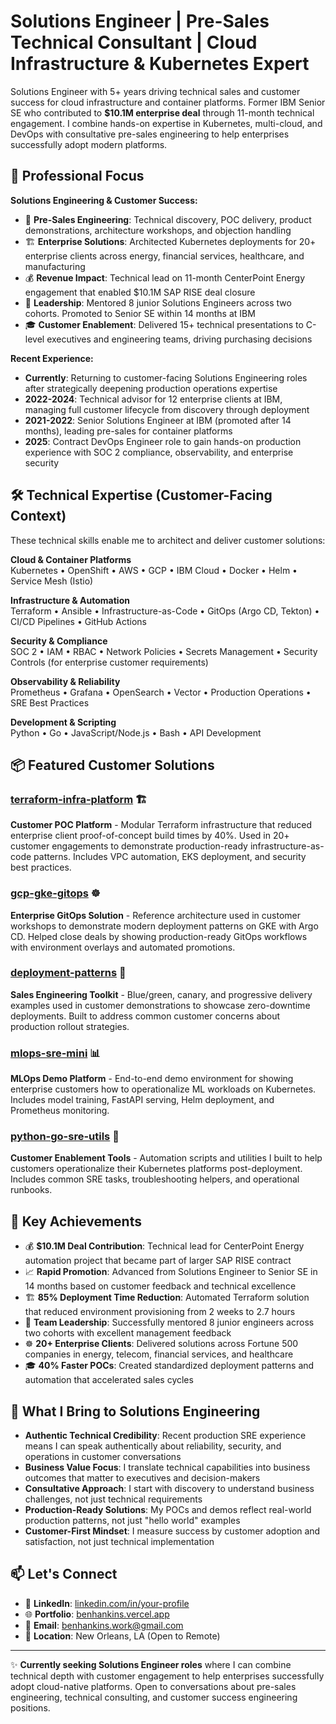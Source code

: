 # Solutions Engineer | Pre-Sales Technical Consultant | Cloud Infrastructure & Kubernetes Expert

Solutions Engineer with 5+ years driving technical sales and customer success for cloud infrastructure and container platforms. Former IBM Senior SE who contributed to **$10.1M enterprise deal** through 11-month technical engagement. I combine hands-on expertise in Kubernetes, multi-cloud, and DevOps with consultative pre-sales engineering to help enterprises successfully adopt modern platforms.

## 💼 Professional Focus

**Solutions Engineering & Customer Success:**
- 🎯 **Pre-Sales Engineering**: Technical discovery, POC delivery, product demonstrations, architecture workshops, and objection handling
- 🏗️ **Enterprise Solutions**: Architected Kubernetes deployments for 20+ enterprise clients across energy, financial services, healthcare, and manufacturing
- 💰 **Revenue Impact**: Technical lead on 11-month CenterPoint Energy engagement that enabled $10.1M SAP RISE deal closure
- 👥 **Leadership**: Mentored 8 junior Solutions Engineers across two cohorts. Promoted to Senior SE within 14 months at IBM
- 🎓 **Customer Enablement**: Delivered 15+ technical presentations to C-level executives and engineering teams, driving purchasing decisions

**Recent Experience:**
- **Currently**: Returning to customer-facing Solutions Engineering roles after strategically deepening production operations expertise
- **2022-2024**: Technical advisor for 12 enterprise clients at IBM, managing full customer lifecycle from discovery through deployment
- **2021-2022**: Senior Solutions Engineer at IBM (promoted after 14 months), leading pre-sales for container platforms
- **2025**: Contract DevOps Engineer role to gain hands-on production experience with SOC 2 compliance, observability, and enterprise security

## 🛠️ Technical Expertise (Customer-Facing Context)

These technical skills enable me to architect and deliver customer solutions:

**Cloud & Container Platforms**  
Kubernetes • OpenShift • AWS • GCP • IBM Cloud • Docker • Helm • Service Mesh (Istio)

**Infrastructure & Automation**  
Terraform • Ansible • Infrastructure-as-Code • GitOps (Argo CD, Tekton) • CI/CD Pipelines • GitHub Actions

**Security & Compliance**  
SOC 2 • IAM • RBAC • Network Policies • Secrets Management • Security Controls (for enterprise customer requirements)

**Observability & Reliability**  
Prometheus • Grafana • OpenSearch • Vector • Production Operations • SRE Best Practices

**Development & Scripting**  
Python • Go • JavaScript/Node.js • Bash • API Development

## 📦 Featured Customer Solutions

### [terraform-infra-platform](https://github.com/WBHankins93/terraform-infra-platform) 🏗️
**Customer POC Platform** - Modular Terraform infrastructure that reduced enterprise client proof-of-concept build times by 40%. Used in 20+ customer engagements to demonstrate production-ready infrastructure-as-code patterns. Includes VPC automation, EKS deployment, and security best practices.

### [gcp-gke-gitops](https://github.com/WBHankins93/gcp-gke-gitops) ☸️
**Enterprise GitOps Solution** - Reference architecture used in customer workshops to demonstrate modern deployment patterns on GKE with Argo CD. Helped close deals by showing production-ready GitOps workflows with environment overlays and automated promotions.

### [deployment-patterns](https://github.com/WBHankins93/deployment-patterns) 🚀
**Sales Engineering Toolkit** - Blue/green, canary, and progressive delivery examples used in customer demonstrations to showcase zero-downtime deployments. Built to address common customer concerns about production rollout strategies.

### [mlops-sre-mini](https://github.com/WBHankins93/mlops-sre-mini) 📊
**MLOps Demo Platform** - End-to-end demo environment for showing enterprise customers how to operationalize ML workloads on Kubernetes. Includes model training, FastAPI serving, Helm deployment, and Prometheus monitoring.

### [python-go-sre-utils](https://github.com/WBHankins93/python-go-sre-utils) 🐍
**Customer Enablement Tools** - Automation scripts and utilities I built to help customers operationalize their Kubernetes platforms post-deployment. Includes common SRE tasks, troubleshooting helpers, and operational runbooks.

## 🎯 Key Achievements

- 💰 **$10.1M Deal Contribution**: Technical lead for CenterPoint Energy automation project that became part of larger SAP RISE contract
- 📈 **Rapid Promotion**: Advanced from Solutions Engineer to Senior SE in 14 months based on customer feedback and technical excellence
- 🏗️ **85% Deployment Time Reduction**: Automated Terraform solution that reduced environment provisioning from 2 weeks to 2.7 hours
- 👥 **Team Leadership**: Successfully mentored 8 junior engineers across two cohorts with excellent management feedback
- ☸️ **20+ Enterprise Clients**: Delivered solutions across Fortune 500 companies in energy, telecom, financial services, and healthcare
- 🎓 **40% Faster POCs**: Created standardized deployment patterns and automation that accelerated sales cycles

## 🌟 What I Bring to Solutions Engineering

- **Authentic Technical Credibility**: Recent production SRE experience means I can speak authentically about reliability, security, and operations in customer conversations
- **Business Value Focus**: I translate technical capabilities into business outcomes that matter to executives and decision-makers
- **Consultative Approach**: I start with discovery to understand business challenges, not just technical requirements
- **Production-Ready Solutions**: My POCs and demos reflect real-world production patterns, not just "hello world" examples
- **Customer-First Mindset**: I measure success by customer adoption and satisfaction, not just technical implementation

## 📫 Let's Connect

- 💼 **LinkedIn**: [linkedin.com/in/your-profile](https://linkedin.com/in/your-profile)
- 🌐 **Portfolio**: [benhankins.vercel.app](https://benhankins.vercel.app)
- 📧 **Email**: benhankins.work@gmail.com
- 📍 **Location**: New Orleans, LA (Open to Remote)

---

✨ **Currently seeking Solutions Engineer roles** where I can combine technical depth with customer engagement to help enterprises successfully adopt cloud-native platforms. Open to conversations about pre-sales engineering, technical consulting, and customer success engineering positions.
